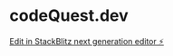 # codeQuest.dev

[Edit in StackBlitz next generation editor ⚡️](https://stackblitz.com/~/github.com/SouravBandyopadhyay/codeQuest.dev)